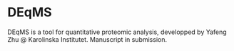 # DEqMS
DEqMS is a tool for quantitative proteomic analysis, developped by Yafeng Zhu @ Karolinska Institutet. Manuscript in submission.


